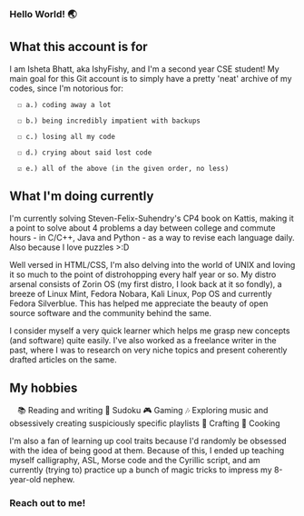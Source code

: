 ### Hello World! 🌏

## What this account is for

I am Isheta Bhatt, aka IshyFishy, and I'm a second year CSE student! My main goal for this Git account is to simply have a pretty 'neat' archive of my codes, since I'm notorious for:

      ☐ a.) coding away a lot
      
      ☐ b.) being incredibly impatient with backups
      
      ☐ c.) losing all my code
      
      ☐ d.) crying about said lost code
      
      ☑️ e.) all of the above (in the given order, no less) 
     
## What I'm doing currently

I'm currently solving Steven-Felix-Suhendry's CP4 book on Kattis, making it a point to solve about 4 problems a day between college and commute hours - in C/C++, Java and Python - as a way to revise each language daily. Also because I love puzzles >:D 

Well versed in HTML/CSS, I'm also delving into the world of UNIX and loving it so much to the point of distrohopping every half year or so. My distro arsenal consists of Zorin OS (my first distro, I look back at it so fondly), a breeze of Linux Mint, Fedora Nobara, Kali Linux, Pop OS and currently Fedora Silverblue. This has helped me appreciate the beauty of open source software and the community behind the same. 

I consider myself a very quick learner which helps me grasp new concepts (and software) quite easily. I've also worked as a freelance writer in the past, where I was to research on very niche topics and present coherently drafted articles on the same.

## My hobbies
⠀
    📚 Reading and writing 
    📝 Sudoku 
    🎮 Gaming 
    🎶 Exploring music and obsessively creating suspiciously specific playlists 
    🎨 Crafting 
    🍲 Cooking 
    
I'm also a fan of learning up cool traits because I'd randomly be obsessed with the idea of being good at them. Because of this, I ended up teaching myself calligraphy, ASL, Morse code and the Cyrillic script, and am currently (trying to) practice up a bunch of magic tricks to impress my 8-year-old nephew.   

### Reach out to me!

